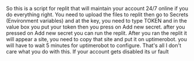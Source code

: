 So this is a script for replit that will maintain your account 24/7 online if you do everything right.
You need to upload the files to replit then go to Secrets (Environment variables) and at the key, you need to type TOKEN and in the value box you put your token then you press on Add new secret. after you pressed on Add new secret you can run the replit. After you ran the replit it will appear a site, you need to copy that site and put it on uptimerobot. you will have to wait 5 minutes for uptimerobot to configure. That's all
I don't care what you do with this. If your account gets disabled its ur fault
